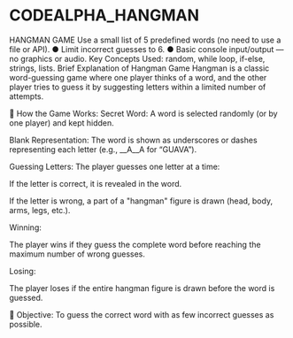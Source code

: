 # CODEALPHA_HANGMAN
HANGMAN GAME Use a small list of 5 predefined words (no need to use a file or API). ● Limit incorrect guesses to 6. ● Basic console input/output — no graphics or audio. Key Concepts Used: random, while loop, if-else, strings, lists. Brief Explanation of Hangman Game Hangman is a classic word-guessing game where one player thinks of a word, and the other player tries to guess it by suggesting letters within a limited number of attempts.

🔸 How the Game Works: Secret Word: A word is selected randomly (or by one player) and kept hidden.

Blank Representation: The word is shown as underscores or dashes representing each letter (e.g., __A__A for “GUAVA”).

Guessing Letters: The player guesses one letter at a time:

If the letter is correct, it is revealed in the word.

If the letter is wrong, a part of a "hangman" figure is drawn (head, body, arms, legs, etc.).

Winning:

The player wins if they guess the complete word before reaching the maximum number of wrong guesses.

Losing:

The player loses if the entire hangman figure is drawn before the word is guessed.

🔸 Objective: To guess the correct word with as few incorrect guesses as possible.
